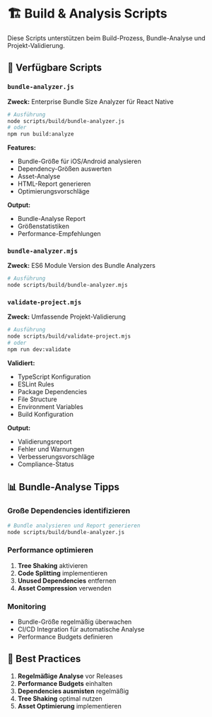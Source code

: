 # 🏗️ Build & Analysis Scripts

Diese Scripts unterstützen beim Build-Prozess, Bundle-Analyse und Projekt-Validierung.

## 🚀 Verfügbare Scripts

### `bundle-analyzer.js`
**Zweck:** Enterprise Bundle Size Analyzer für React Native

```bash
# Ausführung
node scripts/build/bundle-analyzer.js
# oder
npm run build:analyze
```

**Features:**
- Bundle-Größe für iOS/Android analysieren
- Dependency-Größen auswerten
- Asset-Analyse
- HTML-Report generieren
- Optimierungsvorschläge

**Output:**
- Bundle-Analyse Report
- Größenstatistiken
- Performance-Empfehlungen

### `bundle-analyzer.mjs`
**Zweck:** ES6 Module Version des Bundle Analyzers

```bash
# Ausführung
node scripts/build/bundle-analyzer.mjs
```

### `validate-project.mjs`
**Zweck:** Umfassende Projekt-Validierung

```bash
# Ausführung
node scripts/build/validate-project.mjs
# oder
npm run dev:validate
```

**Validiert:**
- TypeScript Konfiguration
- ESLint Rules
- Package Dependencies
- File Structure
- Environment Variables
- Build Konfiguration

**Output:**
- Validierungsreport
- Fehler und Warnungen
- Verbesserungsvorschläge
- Compliance-Status

## 📊 Bundle-Analyse Tipps

### Große Dependencies identifizieren
```bash
# Bundle analysieren und Report generieren
node scripts/build/bundle-analyzer.js
```

### Performance optimieren
1. **Tree Shaking** aktivieren
2. **Code Splitting** implementieren
3. **Unused Dependencies** entfernen
4. **Asset Compression** verwenden

### Monitoring
- Bundle-Größe regelmäßig überwachen
- CI/CD Integration für automatische Analyse
- Performance Budgets definieren

## 🎯 Best Practices

1. **Regelmäßige Analyse** vor Releases
2. **Performance Budgets** einhalten
3. **Dependencies ausmisten** regelmäßig
4. **Tree Shaking** optimal nutzen
5. **Asset Optimierung** implementieren 